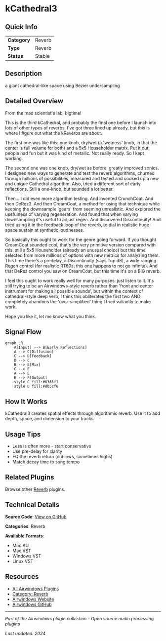 # kCathedral3



## Quick Info

| | |
|---|---|
| **Category** | Reverb |
| **Type** | Reverb |
| **Status** | Stable |

## Description

a giant cathedral-like space using Bezier undersampling

## Detailed Overview

From the mad scientist's lab, bigtime!

This is the third kCathedral, and probably the final one before I launch into lots of other types of reverbs. I've got three lined up already, but this is where I figure out what the kReverbs are about.

The first one was like this: one knob, dry/wet (a 'wetness' knob, in that the center is full volume for both) and a 5x5 Householder matrix. Put it out, people had fun but it was kind of metallic. Not really ready. So I kept working.

The second one was one knob, dry/wet as before, greatly improved sonics. I designed new ways to generate and test the reverb algorithms, churned through millions of possibilities, measured and tested and cooked up a new and unique Cathedral algorithm. Also, tried a different sort of early reflections. Still a one-knob, but sounded a lot better.

Then… I did even more algorithm testing. And invented CrunchCoat. And then DeRez3. And then CreamCoat, a method for using that technique while keeping the downsample 'gears' from seeming unrealistic. And explored the usefulness of varying regeneration. And found that when varying downsampling it's useful to adjust regen. And discovered Discontinuity! And tried using it in the feedback loop of the reverb, to dial in realistic huge-space sustain at synthetic loudnesses.

So basically this ought to work for the genre going forward. If you thought CreamCoat sounded cool, that's the very primitive version compared with this, still a 5x5 Householder (already an unusual choice) but this time selected from more millions of options with new metrics for analyzing them. This time there's a predelay, a Discontinuity (says Top dB), a wide ranging Regen control (for realistic RT60s: this one happens to not go infinite). And that DeRez control you saw on CreamCoat, but this time it's on a BIG reverb.

I feel this ought to work really well for many purposes: just listen to it. It's still trying to be an Airwindows-style reverb rather than 'front and center instrument for making all possible sounds', but within the context of cathedral-style deep verb, I think this obliterates the first two AND completely abandons the 'over-simplified' thing I tried valiantly to make work.

Hope you like it, let me know what you think.

## Signal Flow

```mermaid
graph LR
    A[Input] --> B[Early Reflections]
    A --> C[Diffusion]
    C --> D[Feedback]
    D --> C
    B --> E[Mix]
    C --> E
    A --> E
    E --> F[Output]
    style C fill:#6366f1
    style D fill:#8b5cf6
```

## How It Works

kCathedral3 creates spatial effects through algorithmic reverb. Use it to add depth, space, and dimension to your tracks.

## Usage Tips

- Less is often more - start conservative
- Use pre-delay for clarity
- EQ the reverb return (cut lows, sometimes highs)
- Match decay time to song tempo


## Related Plugins

Browse other [Reverb](../categories/reverb.md) plugins.


## Technical Details

**Source Code**: [View on GitHub](https://github.com/airwindows/airwindows/tree/master/plugins/LinuxVST/src/kCathedral3)

**Categories**: Reverb

**Available Formats**:
- Mac AU
- Mac VST
- Windows VST
- Linux VST

## Resources

- [All Airwindows Plugins](../../README.md)
- [Category: Reverb](../categories/reverb.md)
- [Airwindows Website](https://www.airwindows.com)
- [Airwindows GitHub](https://github.com/airwindows/airwindows)

---

*Part of the Airwindows plugin collection - Open source audio processing plugins*

*Last updated: 2024*
